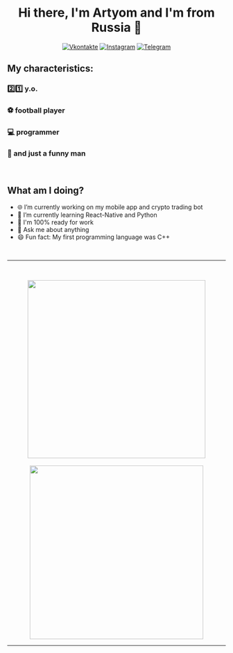 <p>
  <h1 align="center">Hi there, I'm Artyom and I'm from Russia 👋</h1>
</p>
<p align="center">
  <a href="https://vk.com/aptem_oxa"><img src="https://img.shields.io/badge/Vkontakte-blue?style=for-the-badge&logo=vk" alt="Vkontakte" /></a>
  <a href="https://www.instagram.com/7_even_up/"><img src="https://img.shields.io/badge/Instagram-white?style=for-the-badge&logo=instagram" alt="Instagram" /></a>
  <a href="https://t.me/x7evenUpx"><img src="https://img.shields.io/badge/Telegram-black?style=for-the-badge&logo=telegram" alt="Telegram" /></a>
</p>

## My characteristics:
<h3>2️⃣1️⃣ y.o.</h3>
<h3>⚽ football player</h3>
<h3>💻 programmer</h3>
<h3>🌝 and just a funny man</h3>

<br />

## What am I doing?
- 🌐 I’m currently working on my mobile app and crypto trading bot
- 🚀 I’m currently learning React-Native and Python
- 🔋  I'm 100% ready for work
- 💬 Ask me about anything
- 😄 Fun fact: My first programming language was C++

<br />

---

<br />
<p align="center">
<img src="https://github-readme-stats.vercel.app/api?username=7evenUp&theme=react&show_icons=true" width="410"/>
<br />
<br />
<img src="https://github-readme-stats.vercel.app/api/top-langs/?username=7evenUp&layout=compact&theme=react" width="400" />
</p>

---
